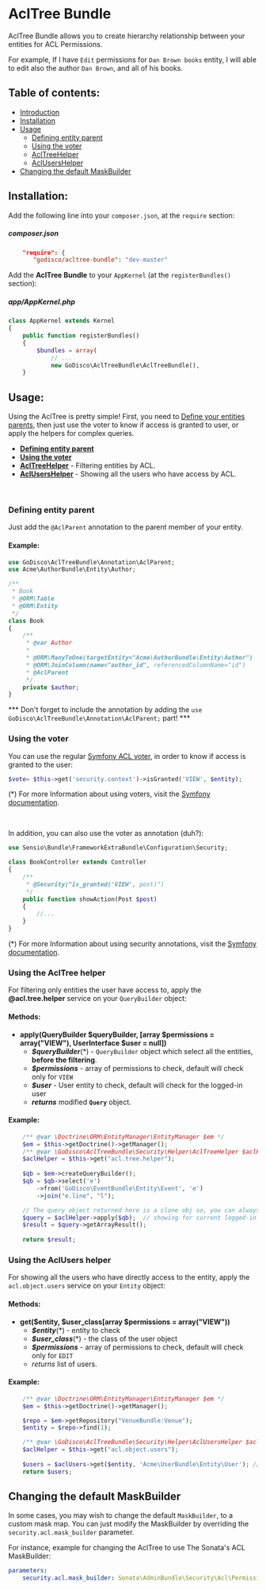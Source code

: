 AclTree Bundle
==============
AclTree Bundle allows you to create hierarchy relationship between your entities for ACL Permissions.

For example, If I have `Edit` permissions for `Dan Brown books` entity, I will able to edit also the author `Dan Brown`, and all of his books.

Table of contents:
------------------
- [Introduction](#acltree-bundle)
- [Installation](#installation)
- [Usage](#usage)
    - [Defining entity parent](#defining-entity-parent)
    - [Using the voter](#using-the-voter)
    - [AclTreeHelper](#using-the-acltree-helper)
    - [AclUsersHelper](#using-the-acltree-helper)
- [Changing the default MaskBuilder](#changing-the-default-maskbuilder)


Installation:
-------------
Add the following line into your `composer.json`, at the `require` section:

##### composer.json
```json
    "require": {
       "godisco/acltree-bundle": "dev-master"
```

Add the **AclTree Bundle** to your `AppKernel` (at the `registerBundles()` section):

##### app/AppKernel.php
```php
class AppKernel extends Kernel
{
    public function registerBundles()
    {
        $bundles = array(
            // ...
            new GoDisco\AclTreeBundle\AclTreeBundle(),
    }
```


Usage:
------
Using the AclTree is pretty simple!
First, you need to [Define your entities parents](#defining-entity-parent), then just use the voter to know if access is granted to user, or apply the helpers for complex queries.

- **[Defining entity parent](#defining-entity-parent)**
- **[Using the voter](#using-the-voter)**
- **[AclTreeHelper](#using-the-acltree-helper)** - Filtering entities by ACL.
- **[AclUsersHelper](#using-the-acltree-helper)** - Showing all the users who have access by ACL.

<br />

### Defining entity parent
Just add the `@AclParent` annotation to the parent member of your entity.

#### Example:
```php
use GoDisco\AclTreeBundle\Annotation\AclParent;
use Acme\AuthorBundle\Entity\Author;

/**
 * Book
 * @ORM\Table
 * @ORM\Entity
 */
class Book
{
    /**
     * @var Author
     *
     * @ORM\ManyToOne(targetEntity="Acme\AuthorBundle\Entity\Author")
     * @ORM\JoinColumn(name="author_id", referencedColumnName="id")
     * @AclParent
     */
    private $author;
}
```

*** Don't forget to include the annotation by adding the `use GoDisco\AclTreeBundle\Annotation\AclParent;` part! ***

### Using the voter
You can use the regular [Symfony ACL voter](http://symfony.com/doc/current/cookbook/security/acl.html#checking-access), in order to know if access is granted to the user:
```php
$vote= $this->get('security.context')->isGranted('VIEW', $entity);
```
(*) For more Information about using voters, visit the [Symfony documentation](http://symfony.com/doc/current/cookbook/security/voters_data_permission.html).

<br />

In addition, you can also use the voter as annotation (duh?):
```php
use Sensio\Bundle\FrameworkExtraBundle\Configuration\Security;

class BookController extends Controller
{
    /**
     * @Security("is_granted('VIEW', post)")
     */
    public function showAction(Post $post)
    {
        //...
    }
}
```
(*) For more Information about using security annotations, visit the [Symfony documentation](http://symfony.com/doc/current/bundles/SensioFrameworkExtraBundle/annotations/security.html#usage).


### Using the AclTree helper
For filtering only entities the user have access to, apply the **@acl.tree.helper** service on your `QueryBuilder` object:

#### Methods:
- **apply(QueryBuilder $queryBuilder, [array $permissions = array("VIEW"), UserInterface $user = null])**
    - ***$queryBuilder***(*) - `QueryBuilder` object which select all the entities, **before the filtering**.
    - ***$permissions*** - array of permissions to check, default will check only for `VIEW`
    - ***$user*** - User entity to check, default will check for the logged-in user
    - ***returns*** modified **`Query`** object.

#### Example:
```php
    /** @var \Doctrine\ORM\EntityManager\EntityManager $em */
    $em = $this->getDoctrine()->getManager();
    /** @var \GoDisco\AclTreeBundle\Security\Helper\AclTreeHelper $aclHelper */
    $aclHelper = $this->get("acl.tree.helper");
    
    $qb = $em->createQueryBuilder();
    $qb = $qb->select('e')
        ->from('GoDisco\EventBundle\Entity\Event', 'e')
        ->join("e.line", "l");

    // The query object returned here is a clone obj so, you can always use $qb->getQuery() to get the original query obj
    $query = $aclHelper->apply($qb);  // showing for current logged-in user
    $result = $query->getArrayResult();
    
    return $result;
```

### Using the AclUsers helper
For showing all the users who have directly access to the entity, apply the `acl.object.users` service on your `Entity` object:

#### Methods:
- **get($entity, $user_class[array $permissions = array("VIEW"))**
    - ***$entity***(*) - entity to check
    - ***$user_class***(*) - the class of the user object
    - ***$permissions*** - array of permissions to check, default will check only for `EDIT`
    - *returns* list of users.
    
#### Example:
```php
    /** @var \Doctrine\ORM\EntityManager\EntityManager $em */
    $em = $this->getDoctrine()->getManager();

    $repo = $em->getRepository("VenueBundle:Venue");
    $entity = $repo->find(1);

    /** @var \GoDisco\AclTreeBundle\Security\Helper\AclUsersHelper $aclHelper */
    $aclHelper = $this->get("acl.object.users");
    
    $users = $aclUsers->get($entity, 'Acme\UserBundle\Entity\User'); // showing for current logged-in user
    return $users;
```


Changing the default MaskBuilder
---------------------------------
In some cases, you may wish to change the default `MaskBuilder`, to a custom mask map.
You can just modify the MaskBuilder by overriding the `security.acl.mask_builder` parameter.

For instance, example for changing the AclTree to use The Sonata's ACL MaskBuilder:
```yaml
parameters:
    security.acl.mask_builder: Sonata\AdminBundle\Security\Acl\Permission\MaskBuilder
```